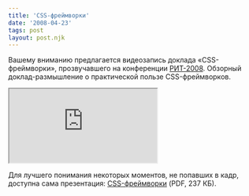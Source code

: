 ```yaml
---
title: 'CSS-фреймворки'
date: '2008-04-23'
tags: post
layout: post.njk
---
```


Вашему вниманию предлагается видеозапись доклада «CSS-фреймворки», прозвучавшего на конференции [РИТ-2008](http://rit2008.ru/). Обзорный доклад-размышление о практической пользе CSS-фреймворков.

<iframe src="https://player.vimeo.com/video/17586223?title=0&amp;byline=0&amp;portrait=0&amp;color=188418"></iframe>

Для лучшего понимания некоторых моментов, не попавших в кадр, доступна сама презентация: [CSS-фреймворки](css-frameworks.pdf) (PDF, 237 КБ).
